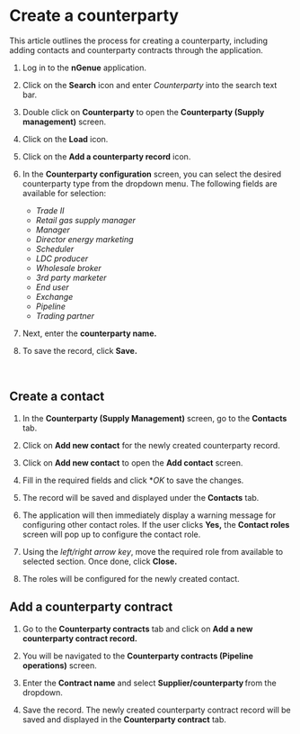 # Create a counterparty
This article outlines the process for creating a counterparty, including adding contacts and counterparty contracts through the application.

1.	Log in to the **nGenue** application.
2.	Click on the **Search** icon and enter *Counterparty* into the search text bar.  
3.	Double click on **Counterparty** to open the **Counterparty (Supply management)** screen.
4.	Click on the **Load** icon.
5.	Click on the **Add a counterparty record** icon.  
6.	In the **Counterparty configuration** screen, you can select the desired counterparty type from the dropdown menu. The following fields are available for selection:
    - *Trade II*	
    - *Retail gas supply manager*
    - *Manager*
	- *Director energy marketing*
    - *Scheduler*
    - *LDC producer*
	- *Wholesale broker*
	- *3rd party marketer*
	- *End user*
    - *Exchange*
	- *Pipeline*
    - *Trading partner*

7.	Next, enter the **counterparty name.** 

8.	 To save the record, click **Save.**

 
## Create a contact 

1.	In the **Counterparty (Supply Management)** screen, go to the **Contacts** tab.

2.	Click on **Add new contact** for the newly created counterparty record.  

3.	Click on **Add new contact** to open the **Add contact** screen.
4.	Fill in the required fields and click **OK* to save the changes.  

5.	The record will be saved and displayed under the **Contacts** tab.
6.	The application will then immediately display a warning message for configuring other contact roles. If the user clicks **Yes,** the **Contact roles** screen will pop up to configure the contact role.  

7.	Using the *left/right arrow key*, move the required role from available to selected section. Once done, click **Close.**

8.	The roles will be configured for the newly created contact. 

## Add a counterparty contract

1.	Go to the **Counterparty contracts** tab and click on **Add a new counterparty contract record.**

2.	You will be navigated to the **Counterparty contracts (Pipeline operations)** screen.

3.	Enter the **Contract name** and select **Supplier/counterparty** from the dropdown.  

4.	Save the record. The newly created counterparty contract record will be saved and displayed in the **Counterparty contract** tab.  
